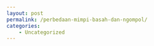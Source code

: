 ```yaml
---
layout: post
permalink: /perbedaan-mimpi-basah-dan-ngompol/
categories:
    - Uncategorized
---
```


